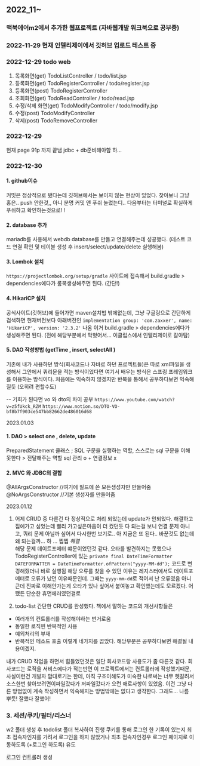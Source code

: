 ## 2022_11~ 
### 맥북에어m2에서 추가한 웹프로젝트 (자바웹개발 워크북으로 공부중)


### 2022-11-29 현재 인텔리제이에서 깃허브 업로드 테스트 중 



### 2022-12-29 todo web 
1. 목록화면(get)
   TodoListController / todo/list.jsp
2. 등록화면(get)
   TodoRegisterController / todo/register.jsp 
3. 등록화면(post)
   TodoRegisterController 
4. 조회화면(get)
   TodoReadController / todo/read.jsp
5. 수정/삭제 화면(get)
   TodoModifyController / todo/modify.jsp
6. 수정(post)
   TodoModifyController 
7. 삭제(post)
   TodoRemoveController 


### 2022-12-29 
현재 page 91p 까지 끝냄 
jdbc + db준비해야함 하... 

### 2022-12-30
#### 1. github이슈
커밋은 정상적으로 됐다는데 깃허브에서는 보이지 않는 현상이 있었다. 
찾아보니 그냥 홍은.. push 안한것,, 아니 분명 커밋 앤 푸쉬 눌렀는디.. 
다음부터는 터미널로 확실하게 푸쉬하고 확인하는것으로! !

#### 2. database 추가
mariadb를 사용해서 webdb database를 만들고 연결해주는데 성공했다.
(테스트 코드 연결 확인 및 테이블 생성 후 insert/select/update/delete 실행해봄)

#### 3. Lombok 설치
   `https://projectlombok.org/setup/gradle`
사이트에 접속해서 build.gradle > dependencies에다가 롬복생성해주면 된다. (간단!)

#### 4. HikariCP 설치
 공식사이트(깃허브)에 들어가면 maven설치법 밖에없는데, 그냥 구글링으로 간단하게 검색하면 현재버전보다 아래버전인
`implementation group: 'com.zaxxer', name: 'HikariCP', version: '2.3.2'`
나옴 이거 build.gradle > dependencies에다가 생성해주면 된다.
(전에 해당부분에서 막혔어서... 이클립스에서 인텔리제이로 갈아탐)

#### 5. DAO 작성방법 (getTime , insert, selectAll )
기존에 내가 사용하던 방식(회사코드나 자바로 하던 프로젝트들)은 따로 xml파일을 생성해서 그안에서 쿼리문을 적는 방식이었다면
여기서 배우는 방식은 스프링 프레임워크를 이용하는 방식이다. 
처음에는 익숙하지 않겠지만 반복을 통해서 공부하다보면 익숙해질듯 (오히려 편할수도) 
   

-- 기회가 된다면 vo 와 dto의 차이 공부
`https://www.youtube.com/watch?v=z5fUkck_RZM`
`https://www.notion.so/DTO-VO-bf8b7f903ce547bb82662de486016d68`

2023.01.03 
#### 1. DAO > select one , delete, update
PreparedStatement 클래스 
; SQL 구문을 실행하는 역할, 스스로는 sql 구문을 이해못한다 > 전달해주는 역할
sql 관리 o + 연결정보 x 

#### 2. MVC 와 JDBC의 결합 
@AllArgsConstructor //여기에 필드에 쓴 모든생성자만 만들어줌
@NoArgsConstructor //기본 생성자를 만들어줌



2023.01.12 
1. 어제 CRUD 중 다른건 다 정상적으로 처리 되었는데 update가 안되었다. 
해결하고 집에가고 싶었는데 빨리 가고싶은마음이 더 컸던듯
다 되는걸 보니 연결 문제 아니고, 쿼리 문제 아닐까 싶어서 다시한번 보기로.. 
아 지금은 또 된다..
바꾼것도 없는데 왜 되는걸까...
하 ... 찝찝
*해결*  
해당 문제 데이트포메터 떄문이었던것 같다. 
오타를 발견하지는 못했으나
TodoRegisterController에 있는 
`private final DateTimeFormatter DATEFORMATTER = DateTimeFormatter.ofPattern("yyyy-MM-dd");`
코드로 변경해줬더니 바로 실행됨
해당 오류를 찾을 수 있던 이유는 레지스터에서도 데이트포메터로 오류가 났던 이유때문인데. 그때는 `yyyy-mm-dd`로 적어서 난 오류였음
아니근데 진짜로 이해안가는게 오타가 있나 싶어서 붙여놓고 확인했는데도 모르겠다.
어쨌든 단순한 휴먼에러였던걸로 

2. todo-list 간단한 CRUD를 완성했다.
책에서 말하는 코드의 개선사항들은
- 여러개의 컨트롤러를 작성해야하는 번거로움
- 동일한 로직읜 반복적인 사용
- 예외처리의 부재
- 반복적인 메소드 호출
이렇게 네가지를 꼽았다. 
해당부분은 공부하다보면 해결될 내용이겠지. 

내가 CRUD 작업을 하면서 힘들었던것은 일단 회사코드랑 사용도가 좀 다른것 같다. 회사코드는 로직을 서비스에다가 적는반면 이 프로젝트에서는 컨트롤러에 작성했기때문, 
사실이런건 개발자 맘대로기는 한데, 아직 구조이해도가 미숙한 나로써는 너무 헷갈려서 소스한번 찾아보려면이파일갔다가 저파일갔다가 요런 애로사항이 있었음.
이건 그냥 다른 방법없이 계속 작성하면서 익숙해지는 방법밖에는 없다고 생각한다. 
그래도...
나름 뿌듯! 잘했다 잘했어! 




### 3. 세션/쿠키/필터/리스너 
w2 폴더 생성 후 todolist 폴더 복사하여 진행
쿠키를 통해 로그인 한 기록이 있는지 최초 접속자인지를 가려서 로그인을 하지 않았거나 최초 접속자인경우 
로그인 페이지로 이동하도록 (+로그인 하도록) 유도 

로그인 컨트롤러 생성 
